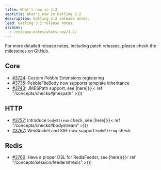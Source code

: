 ```yaml
---
title: What's new in 3.2
seotitle: What's new in Gatling 3.2
description: Gatling 3.2 release notes.
lead: Gatling 3.2 release notes.
aliases:
  - /release-notes/whats-new/3.2/
---
```


For more detailed release notes, including patch releases, please check the [milestones on GitHub](https://github.com/gatling/gatling/milestones?state=closed).

## Core

* [#3724](https://github.com/gatling/gatling/issues/3724): Custom Pebble Extensions registering
* [#3735](https://github.com/gatling/gatling/issues/3735): PebbleFileBody now supports template inheritance
* [#3743](https://github.com/gatling/gatling/issues/3743): JMESPath support, see [here]({{< ref "/concepts/checks#jmespath" >}})

## HTTP

* [#3757](https://github.com/gatling/gatling/issues/3757): Introduce `bodyStream` check, see [here]({{< ref "/concepts/checks#bodystream" >}})
* [#3767](https://github.com/gatling/gatling/issues/3767): WebSocket and SSE now support `bodyString` check

## Redis

* [#3766](https://github.com/gatling/gatling/issues/3766): Have a proper DSL for RedisFeeder, see [here]({{< ref "/concepts/session/feeders#redis" >}})

